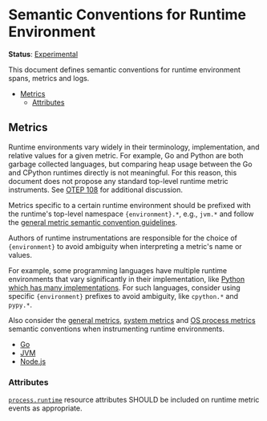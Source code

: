 <!--- Hugo front matter used to generate the website version of this page:
linkTitle: Runtime Environment
--->

# Semantic Conventions for Runtime Environment

**Status**: [Experimental][DocumentStatus]

This document defines semantic conventions for
runtime environment spans, metrics and logs.

<!-- Re-generate TOC with `markdown-toc --no-first-h1 -i` -->

<!-- toc -->

- [Metrics](#metrics)
  - [Attributes](#attributes)

<!-- tocstop -->

## Metrics

Runtime environments vary widely in their terminology, implementation, and
relative values for a given metric. For example, Go and Python are both
garbage collected languages, but comparing heap usage between the Go and
CPython runtimes directly is not meaningful. For this reason, this document
does not propose any standard top-level runtime metric instruments. See [OTEP
108](https://github.com/open-telemetry/oteps/pull/108/files) for additional
discussion.

Metrics specific to a certain runtime environment should be prefixed with
the runtime's top-level namespace `{environment}.*`, e.g., `jvm.*` and follow the
[general metric semantic convention guidelines](/docs/general/metrics.md#general-metric-semantic-conventions).

Authors of runtime instrumentations are responsible for the choice of
`{environment}` to avoid ambiguity when interpreting a metric's name or values.

For example, some programming languages have multiple runtime environments
that vary significantly in their implementation, like [Python which has many
implementations](https://wiki.python.org/moin/PythonImplementations). For
such languages, consider using specific `{environment}` prefixes to avoid
ambiguity, like `cpython.*` and `pypy.*`.

Also consider the
[general metrics](/docs/general/metrics.md#general-metric-semantic-conventions),
[system metrics](/docs/system/system-metrics.md) and
[OS process metrics](/docs/system/process-metrics.md)
semantic conventions when instrumenting runtime environments.

- [Go](go-metrics.md)
- [JVM](jvm-metrics.md)
- [Node.js](nodejs-metrics.md)

### Attributes

[`process.runtime`](/docs/resource/process.md#process-runtimes)
resource attributes SHOULD be included on runtime metric events as appropriate.

[DocumentStatus]: https://opentelemetry.io/docs/specs/otel/document-status
